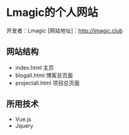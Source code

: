 # Lmagic的个人网站
开发者：Lmagic
[网站地址]：http://lmagic.club

## 网站结构
 - index.html 主页
 - blogall.html 博客总页面
 - projectall.html 项目总页面

## 所用技术
 - Vue.js
 - Jquery